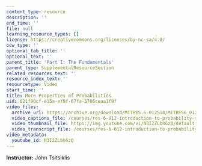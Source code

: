 ```yaml
---
content_type: resource
description: ''
end_time: ''
file: null
learning_resource_types: []
license: https://creativecommons.org/licenses/by-nc-sa/4.0/
ocw_type: ''
optional_tab_title: ''
optional_text: ''
parent_title: 'Part I: The Fundamentals'
parent_type: SupplementalResourceSection
related_resources_text: ''
resource_index_text: ''
resourcetype: Video
start_time: ''
title: More Properties of Probabilities
uid: 621f90cf-e15a-ef9f-67fa-5706ceaa1f9f
video_files:
  archive_url: https://archive.org/download/MITRES.6-012S18/MITRES6_012S18_L01-06_300k.mp4
  video_captions_file: /courses/res-6-012-introduction-to-probability-spring-2018/f99f8e0f8d74537d8793415b6cea03c5_N3I2ZLbh6zQ.vtt
  video_thumbnail_file: https://img.youtube.com/vi/N3I2ZLbh6zQ/default.jpg
  video_transcript_file: /courses/res-6-012-introduction-to-probability-spring-2018/dd00154c73cf3d5b7c57ef9b80b7f05e_N3I2ZLbh6zQ.pdf
video_metadata:
  youtube_id: N3I2ZLbh6zQ
---
```


**Instructor:** John Tsitsiklis

